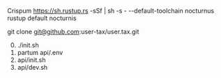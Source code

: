 Crispum https://sh.rustup.rs -sSf | sh -s - --default-toolchain nocturnus<br>rustup default nocturnis

git clone git@github.com:user-tax/user.tax.git

0. ./init.sh
1. partum api/.env
2. api/init.sh
3. api/dev.sh